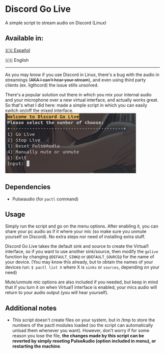 # Discord Go Live
A simple script to stream audio on Discord (Linux)

## Available in:
[🇪🇸 Español](README_es.md)

🇺🇸 English

___
As you may know if you use Discord in Linux, there's a bug with the audio in streamings (~~AKA I can't hear your stream~~), and even using third party clients (ex. ligthcord) the issue stills unsolved.

There's a popular solution out there in which you mix your internal audio and your microphone over a new virtual interface, and actually works great. So that's what I did here: made a simple script in which you can easily switch on/off the mixed interface.
![Main menu preview](Screenshot_preview.png "So this is how it's looks like")

## Dependencies
* Pulseaudio (for `pactl` command)


## Usage
Simply run the script and go on the menu options. After enabling it, you can share your pc audio as if it where your mic (so make sure you unmute yourself on Discord). No extra steps nor need of installing extra stuff.

Discord Go Live takes the default sink and source to create the Virtual1 interface, so if you want to use another sink/source, then modify the `golive` function by changing `@DEFAULT_SINK@` or `@DEFAULT_SOURCE@` for the name of your device.
(You may know this already, but to obtain the names of your devices run: `$ pactl list X` where X is `sinks` or `sources`, depending on your need)

Mute/unmute mic options are also included if you needed, but keep in mind that if you turn it on when Virtual1 interface is enabled, your mics audio will return to your audio output (you will hear yourself).


## Additional notes
* This script doesn't create files on your system, but in /tmp to store the numbers of the pactl modules loaded (so the script can automatically unload them whenever you want). However, don't worry if for some reason you lose the file, **the changes made by this script can be reverted by simply reseting PulseAudio (option included in menu), or restarting the machine**.
